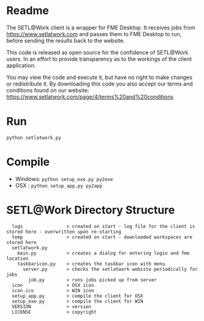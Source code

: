 # Readme

The SETL@Work client is a wrapper for FME Desktop. It receives jobs from https://www.setlatwork.com and passes them to FME Desktop to run, before sending the results back to the website.

This code is released as open source for the confidence of SETL@Work users. In an effort to provide transparency as to the workings of the client application.

You may view the code and execute it, but have no right to make changes or redistribute it. By downloading this code you also accept our terms and conditions found on our website: https://www.setlatwork.com/page/4/terms%20and%20conditions

# Run

```python setlatwork.py```

# Compile

- Windows: `python setup_exe.py py2exe`
- OSX    : `python setup_app.py py2app`

# SETL@Work Directory Structure

```
  logs                > created on start - log file for the client is stored here - overwritten upon re-starting
  temp                > created on start - downloaded workspaces are stored here
  setlatwork.py
    main.py           > creates a dialog for entering login and fme location
    taskbaricon.py    > creates the taskbar icon with menu
      server.py       > checks the setlatwork webiste periodically for jobs
        job.py        > runs jobs picked up from server
  icon                > OSX icon
  icon.ico            > WIN icon
  setup_app.py        > compile the client for OSX
  setup_exe.py        > compile the client for WIN
  VERSION             > version
  LICENSE             > copyright 
```